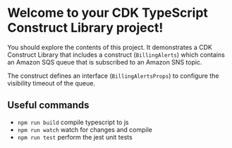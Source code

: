 # Welcome to your CDK TypeScript Construct Library project!

You should explore the contents of this project. It demonstrates a CDK Construct Library that includes a construct (`BillingAlerts`)
which contains an Amazon SQS queue that is subscribed to an Amazon SNS topic.

The construct defines an interface (`BillingAlertsProps`) to configure the visibility timeout of the queue.

## Useful commands

 * `npm run build`   compile typescript to js
 * `npm run watch`   watch for changes and compile
 * `npm run test`    perform the jest unit tests